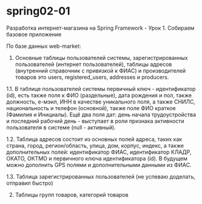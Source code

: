 # spring02-01
Разработка интернет-магазина на Spring Framework - Урок 1. Собираем базовое приложение

По базе данных web-market:

1. Основные таблицы пользователей системы, зарегистрированных пользователей (интернет пользователей), таблицы адресов (внутренний справочник с привязкой к ФИАС) и производителей товаров это users, registered_users, addresses и producers. 

 1.1. В таблице пользователей системы первичный ключ - идентификатор (id), есть также поля к ФИО (раздельные), дата рождения и пол, также должность, е-мэил, ИНН в качестве уникального поля, а также СНИЛС, национальность и телефон (основной), также поле ФИО краткое (Фамилия и Инициалы). Ещё два поля дат: день начала трудоустройства и последний рабочий день - выступает в роли признака активности пользователя в системе (null - активный).
 
 1.2. Таблица адресов состоит из основных полей адреса, таких как страна, город, регион/область, улица, дом, корпус, индекс, а также дополнительных полей: идентификатор ФИАС, идентификатор КЛАДР, ОКАТО, ОКТМО и первичного ключа идентификатора (id). В будущем можно дополнить GPS полями и дополнительными данными из ФИАС.
 
 1.3. Таблица зарегистрированных пользователей (не успеваю доделать, отправил быстро)
 
2. Таблицы групп товаров, категорий товаров